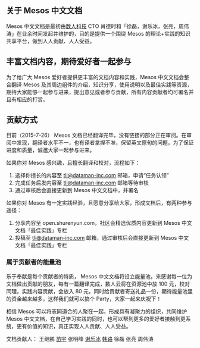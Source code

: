 ## 关于 Mesos 中文文档

Mesos 中文文档是最初由[数人科技](http://www.dataman-inc.com/)  CTO 肖德时和「徐磊，谢乐冰，张亮，周伟涛」在业余时间发起并维护的，目的是提供一个围绕 Mesos 的理论+实践的知识共享平台，做到人人贡献、人人受益。

## 丰富文档内容，期待爱好者一起参与

为了给广大 Mesos 爱好者提供更丰富的文档内容和实践，Mesos 中文文档会整合翻译 Mesos 及其周边组件的介绍，知识分享，使用说明以及最佳实践等资源，期待大家能够一起参与进来，提出意见或者参与贡献，所有内容贡献者均可署名并且有相应的打赏。

## 贡献方式

目前（2015-7-26） Mesos 文档已经翻译完毕，没有链接的部分正在审阅。在审阅中发现，翻译者水平不一，也有译者拿捏不准，保留英文原句的问题，为了保证进度和质量，诚邀大家一起参与进来。

如果你对 Mesos 感兴趣，且擅长翻译和校对，流程如下：

1. 选择你擅长的内容至 tli@dataman-inc.com 邮箱，申请“任务认领”
2. 完成任务后发内容至 tli@dataman-inc.com 邮箱等待审核
3. 通过审核后会直接更新到 Mesos 中文文档中，并署名

如果你对 Mesos 有一定实践经验，且愿意分享给大家，形成文档后，有两种参与途径：

1. 分享内容至 open.shurenyun.com，社区会精选优质内容更新到 Mesos 中文文档「最佳实践」专栏
2. 投稿至 tli@dataman-inc.com 邮箱，通过审核后会直接更新到 Mesos 中文文档「最佳实践」专栏

### 属于贡献者的能量池

乐于奉献是每个贡献者的特质， Mesos 中文文档将设立能量池，来感谢每一位为文档做出贡献的朋友，每有一篇翻译完成，数人云将在资源池中放 100 元，校对同理，实践内容贡献，会放入 80 元，同时给贡献者寄送礼品一份，期待能量池里的资金越来越多，这样我们就可以搞个 Party，大家一起来庆祝下！

相信 Mesos 可以将志同道合的人聚在一起，形成具有凝聚力的组织，共同维护 Mesos 中文文档，在自己学习实践的同时，也可以帮到更多的爱好者接触到更系统，更有价值的知识，真正实现人人贡献、人人受益。

文档贡献人：
王继鹏 [苗宇](mailto:ymiao@dataman-inc.com) 张明峰 [谢乐冰](mailto:lbxie@dataman-inc.com) [韩路](mailto:lhan@dataman-inc.com)
徐磊 张亮 周伟涛
